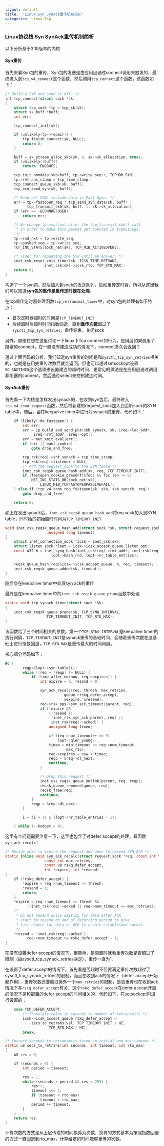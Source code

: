 ```yaml
---
layout: default
title:  "Linux Syn SynAck重传机制简析"
categories: Linux Tcp
---
```


### Linux协议栈 Syn SynAck重传机制简析



以下分析基于3.10版本的内核

#### Syn重传

首先来看Syn包的重传，Syn包的发送是由应用层通过connect调用来触发的，最终进入到`tcp_v4_connect`这个函数，然后调用`tcp_connect`这个函数，该函数如下：

```c
/* Build a SYN and send it off. */
int tcp_connect(struct sock *sk)
{
    struct tcp_sock *tp = tcp_sk(sk);
    struct sk_buff *buff;
    int err;

    tcp_connect_init(sk);

    if (unlikely(tp->repair)) {
        tcp_finish_connect(sk, NULL);
        return 0;
    }

    buff = sk_stream_alloc_skb(sk, 0, sk->sk_allocation, true);
    if (unlikely(!buff))
        return -ENOBUFS;

    tcp_init_nondata_skb(buff, tp->write_seq++, TCPHDR_SYN);
    tp->retrans_stamp = tcp_time_stamp;
    tcp_connect_queue_skb(sk, buff);
    tcp_ecn_send_syn(sk, buff);

    /* Send off SYN; include data in Fast Open. */
    err = tp->fastopen_req ? tcp_send_syn_data(sk, buff) :
          tcp_transmit_skb(sk, buff, 1, sk->sk_allocation);
    if (err == -ECONNREFUSED)
        return err;

    /* We change tp->snd_nxt after the tcp_transmit_skb() call
     * in order to make this packet get counted in tcpOutSegs.
     */
    tp->snd_nxt = tp->write_seq;
    tp->pushed_seq = tp->write_seq;
    TCP_INC_STATS(sock_net(sk), TCP_MIB_ACTIVEOPENS);

    /* Timer for repeating the SYN until an answer. */
    inet_csk_reset_xmit_timer(sk, ICSK_TIME_RETRANS,
                  inet_csk(sk)->icsk_rto, TCP_RTO_MAX);
    return 0;
}
```

构造了一个syn包，然后加入到sock的发送队列，启动重传定时器，所以从这里我们可以知道**syn包的重传是重传定时器在处理**。

在tcp重传定时器处理函数`tcp_retransmit_timer`中，对syn包的处理有如下特点：

- 首次定时器超时的时间是`TCP_TIMEOUT_INIT`
- 后续超时后超时时间指数回退，直到**重传次数**超过了`sysctl_tcp_syn_retries`，重传结束，关闭sock



另外，顺便在想在这里讨论一下linux下Tcp connect的行为，应用层如果调用了阻塞的connect，在一直没有建连成功的情况下，connect多久会返回？

通过上面代码的分析，我们知道syn重传的时间是和`sysctl_tcp_syn_retries`相关的，也就是在用完重传次数后就会返回。但也可以通过setsockopt设置`SO_SNDTIMEO`这个选项来设置建连的超时时间，更常见的做法是在应用层通过调用非阻塞的connect，然后通过select来控制建连时间。



#### SynAck重传

首先看一下内核是怎样发出synack的，在收到syn包后，最终进入`tcp_v4_conn_request`函数，然后将新建的request_sock加入到监听sock的SYN table中，随后，会在keepalive timer中进行对synack的重传，代码如下：

```c
    if (likely(!do_fastopen)) {
        int err;
        err = ip_build_and_send_pkt(skb_synack, sk, ireq->loc_addr,
             ireq->rmt_addr, ireq->opt);
        err = net_xmit_eval(err);
        if (err || want_cookie)
            goto drop_and_free;

        tcp_rsk(req)->snt_synack = tcp_time_stamp;
        tcp_rsk(req)->listener = NULL;
        /* Add the request_sock to the SYN table */
        inet_csk_reqsk_queue_hash_add(sk, req, TCP_TIMEOUT_INIT);
        if (fastopen_cookie_present(&foc) && foc.len != 0)
            NET_INC_STATS_BH(sock_net(sk),
                LINUX_MIB_TCPFASTOPENPASSIVEFAIL);
    } else if (tcp_v4_conn_req_fastopen(sk, skb, skb_synack, req))
        goto drop_and_free;

    return 0;
```



如上在发出synack后，`inet_csk_reqsk_queue_hash_add`将req sock加入到SYN table，同时给的初始超时时间为`TCP_TIMEOUT_INIT`

```c
void inet_csk_reqsk_queue_hash_add(struct sock *sk, struct request_sock *req,
                   unsigned long timeout)
{
    struct inet_connection_sock *icsk = inet_csk(sk);
    struct listen_sock *lopt = icsk->icsk_accept_queue.listen_opt;
    const u32 h = inet_synq_hash(inet_rsk(req)->rmt_addr, inet_rsk(req)->rmt_port,
                     lopt->hash_rnd, lopt->nr_table_entries);

    reqsk_queue_hash_req(&icsk->icsk_accept_queue, h, req, timeout);
    inet_csk_reqsk_queue_added(sk, timeout);
}
```

随后会在keepalive timer中处理syn ack的重传

最终是在keepalive timer中的`inet_csk_reqsk_queue_prune`函数中处理

```c
static void tcp_synack_timer(struct sock *sk)
{
    inet_csk_reqsk_queue_prune(sk, TCP_SYNQ_INTERVAL,
                   TCP_TIMEOUT_INIT, TCP_RTO_MAX);
}
```

该函数给了三个时间相关的参数，第一个`TCP_SYNQ_INTERVAL`是keepalive timer的执行间隔，`TCP_TIMEOUT_INIT`是synack重传的基础时间，会随着重传次数在这基础上进行指数回退，`TCP_RTO_MAX`是重传最大的时间间隔。

核心部分代码如下：

```c
do {
        reqp=&lopt->syn_table[i];
        while ((req = *reqp) != NULL) {
            if (time_after_eq(now, req->expires)) {
                int expire = 0, resend = 0;

                syn_ack_recalc(req, thresh, max_retries,
                           queue->rskq_defer_accept,
                           &expire, &resend);
                req->rsk_ops->syn_ack_timeout(parent, req);
                if (!expire &&
                    (!resend ||
                     !inet_rtx_syn_ack(parent, req) ||
                     inet_rsk(req)->acked)) {
                    unsigned long timeo;

                    if (req->num_timeout++ == 0)
                        lopt->qlen_young--;
                    timeo = min(timeout << req->num_timeout,
                            max_rto);
                    req->expires = now + timeo;
                    reqp = &req->dl_next;
                    continue;
                }

                /* Drop this request */
                inet_csk_reqsk_queue_unlink(parent, req, reqp);
                reqsk_queue_removed(queue, req);
                reqsk_free(req);
                continue;
            }
            reqp = &req->dl_next;
        }

        i = (i + 1) & (lopt->nr_table_entries - 1);

    } while (--budget > 0);
```

这里有个问题需要注意一下，这里也包含了对defer accept的处理，看函数`syn_ack_recalc`：

```c
/* Decide when to expire the request and when to resend SYN-ACK */
static inline void syn_ack_recalc(struct request_sock *req, const int thresh,
                  const int max_retries,
                  const u8 rskq_defer_accept,
                  int *expire, int *resend)
{
    if (!rskq_defer_accept) {
        *expire = req->num_timeout >= thresh;
        *resend = 1;
        return;
    }
    *expire = req->num_timeout >= thresh &&
          (!inet_rsk(req)->acked || req->num_timeout >= max_retries);
    /*
     * Do not resend while waiting for data after ACK,
     * start to resend on end of deferring period to give
     * last chance for data or ACK to create established socket.
     */
    *resend = !inet_rsk(req)->acked ||
          req->num_timeout >= rskq_defer_accept - 1;
}
```

在没有设置defer accept的情况下，很简单，是否超时就看重传次数是否超过了限制（由sysctl_tcp_synack_retries决定），重传一直为1.

在设置了defer accept的情况下，首先看是否超时不但要满足重传次数超过了sysctl_tcp_synack_retries的限制，而且在收到ack的情况下（defer accept开始起作用），重传次数还要超过另外一个`max_retries`的限制，是否重传也在收到ack情况下与`rskq_defer_accept`有关，这个`rskq_defer_accept`在defer accept开启的情况下是和配置的defer accept的时间相关的，代码如下，在setsockopt时进行设置的：

```c
    case TCP_DEFER_ACCEPT:
        /* Translate value in seconds to number of retransmits */
        icsk->icsk_accept_queue.rskq_defer_accept =
            secs_to_retrans(val, TCP_TIMEOUT_INIT / HZ,
                    TCP_RTO_MAX / HZ);
        break;

```



```c
/* Convert seconds to retransmits based on initial and max timeout */
static u8 secs_to_retrans(int seconds, int timeout, int rto_max)
{
    u8 res = 0;

    if (seconds > 0) {
        int period = timeout;

        res = 1;
        while (seconds > period && res < 255) {
            res++;
            timeout <<= 1;
            if (timeout > rto_max)
                timeout = rto_max;
            period += timeout;
        }
    }
    return res;
}
```

计算次数的方式是从上层传递的时间换算为次数，换算的方式基本为按照指数回退的方式一直回退到rto_max，计算给定的时间能够重传的次数。

